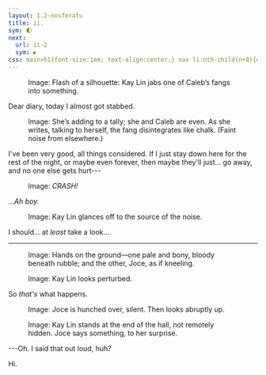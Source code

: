 ```yaml
---
layout: 1.2-nosferatu
title: ii.
sym: 🌓︎
next:
  url: ii-2
  sym: ▶
css: main>h1{font-size:1em; text-align:center;} nav li:nth-child(n+8){display:none;} header h2{color:#404040;} nav li:nth-child(7){color:#808080;} main h2{font-size:1.5em; text-align:center; margin-bottom:.5em;} h2 span{display:inline-block;} figcaption,p{max-width:400px;} .cent{text-align:center;} hr{margin:3em auto;}
---
```

<div class="book" markdown="1">
<figure><img src="{%include url.html%}/assets/img/au/2-01.png" alt=""/>
<figcaption><span class="x">Image: </span>Flash of a silhouette: Kay Lin jabs one of Caleb’s fangs into something.</figcaption></figure>

Dear diary, today I almost got stabbed.

<figure><img src="{%include url.html%}/assets/img/au/2-02.png" alt=""/>
<figcaption><span class="x">Image: </span>She’s adding to a tally; she and Caleb are even. As she writes, talking to herself, the fang disintegrates like chalk. (Faint noise from elsewhere.)</figcaption></figure>

I've been very good, all things considered. If I just stay down here for the rest of the night, or maybe even forever, then maybe they'll just... go away, and no one else gets hurt---

<figure><img src="{%include url.html%}/assets/img/au/2-03.png" alt=""/>
<figcaption class="cent"><span class="x">Image: </span><i style="text-transform:uppercase;">Crash!</i></figcaption></figure>

...*Ah boy.*

<figure><img src="{%include url.html%}/assets/img/au/2-04.png" alt=""/>
<figcaption><span class="x">Image: </span>Kay Lin glances off to the source of the noise.</figcaption></figure>

I should... at *least* take a look....

----

<figure><img src="{%include url.html%}/assets/img/au/2-05.png" alt=""/>
<figcaption><span class="x">Image: </span>Hands on the ground—one pale and bony, bloody beneath rubble; and the other, Joce, as if kneeling.</figcaption></figure>

<figure><img src="{%include url.html%}/assets/img/au/2-06.png" alt=""/>
<figcaption><span class="x">Image: </span>Kay Lin looks perturbed.</figcaption></figure>

So <em>that's</em> what happens.

<figure><img src="{%include url.html%}/assets/img/au/2-07.png" alt=""/>
<figcaption><span class="block"><span class="x">Image: </span>Joce is hunched over, silent.</span> <span class="block">Then looks abruptly up.</span></figcaption></figure>

<figure><img src="{%include url.html%}/assets/img/au/2-08.png" alt=""/>
<figcaption><span class="x">Image: </span>Kay Lin stands at the end of the hall, not remotely hidden. Joce says something, to her surprise.</figcaption></figure>

---Oh. I said that out loud, huh?

Hi.